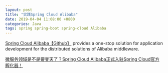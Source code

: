 ```yaml
---
layout: post
title: "实践Spring Cloud Alibaba"
date: 2019-04-04 11:08:00 +0800
categories: Java
tags: spring spring-boot spring-cloud Alibaba
---
```


[Spring Cloud Alibaba【Github】](https://github.com/spring-cloud-incubator/spring-cloud-alibaba) provides a one-stop solution for application development for the distributed solutions of Alibaba middleware.

[微服务领域是不是要变天了？Spring Cloud Alibaba正式入驻Spring Cloud官方孵化器！](https://www.cnblogs.com/zuoxiaolong/p/sca1.html)
